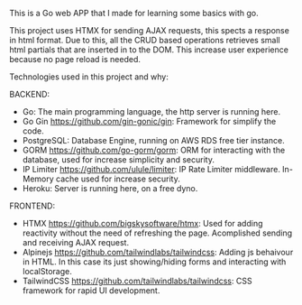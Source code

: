 This is a Go web APP that I made for learning some basics with go.

This project uses HTMX for sending AJAX requests, this spects a response in html format.
Due to this, all the CRUD based operations retrieves small html partials that are inserted in to the DOM.
This increase user experience because no page reload is needed.

Technologies used in this project and why:

BACKEND:
  - Go: The main programming language, the http server is running here.
  - Go Gin https://github.com/gin-gonic/gin: Framework for simplify the code.
  - PostgreSQL: Database Engine, running on AWS RDS free tier instance.
  - GORM https://github.com/go-gorm/gorm: ORM for interacting with the database, used for increase simplicity and security.
  - IP Limiter https://github.com/ulule/limiter: IP Rate Limiter middleware. In-Memory cache used for increase security.
  - Heroku: Server is running here, on a free dyno.
  
FRONTEND:
  - HTMX https://github.com/bigskysoftware/htmx: Used for adding reactivity without the need of refreshing the page. Acomplished sending and receiving AJAX request.
  - Alpinejs https://github.com/tailwindlabs/tailwindcss: Adding js behaivour in HTML. In this case its just showing/hiding forms and interacting with localStorage.
  - TailwindCSS https://github.com/tailwindlabs/tailwindcss: CSS framework for rapid UI development.